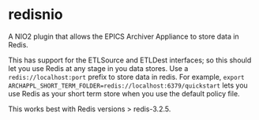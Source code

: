 # redisnio
A NIO2 plugin that allows the EPICS Archiver Appliance to store data in Redis.

This has support for the ETLSource and ETLDest interfaces; so this should let you use Redis at any stage in you data stores. 
Use a `redis://localhost:port` prefix to store data in redis.
For example, `export ARCHAPPL_SHORT_TERM_FOLDER=redis://localhost:6379/quickstart` lets you use Redis as your short term store when you use the default policy file.

This works best with Redis versions > redis-3.2.5.
